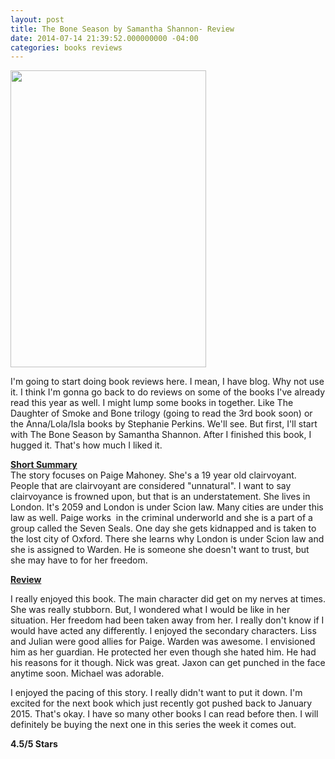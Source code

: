```yaml
---
layout: post
title: The Bone Season by Samantha Shannon- Review
date: 2014-07-14 21:39:52.000000000 -04:00
categories: books reviews
---
```

<p><a href="https://www.goodreads.com/book/show/17199504-the-bone-season"><img class="alignnone" src="http://images.abovethetreeline.com/ea/MM/images/jacket_covers/original/9781620402658_b7304.jpg?width=1000" alt="" width="313" height="475" /></a></p>
<p>I'm going to start doing book reviews here. I mean, I have blog. Why not use it. I think I'm gonna go back to do reviews on some of the books I've already read this year as well. I might lump some books in together. Like The Daughter of Smoke and Bone trilogy (going to read the 3rd book soon) or the Anna/Lola/Isla books by Stephanie Perkins. We'll see. But first, I'll start with The Bone Season by Samantha Shannon. After I finished this book, I hugged it. That's how much I liked it.</p>
<p><span style="text-decoration:underline;"><strong>Short Summary</strong></span><br />
The story focuses on Paige Mahoney. She's a 19 year old clairvoyant. People that are clairvoyant are considered "unnatural". I want to say clairvoyance is frowned upon, but that is an understatement. She lives in London. It's 2059 and London is under Scion law. Many cities are under this law as well. Paige works  in the criminal underworld and she is a part of a group called the Seven Seals. One day she gets kidnapped and is taken to the lost city of Oxford. There she learns why London is under Scion law and she is assigned to Warden. He is someone she doesn't want to trust, but she may have to for her freedom.</p>
<p><span style="text-decoration:underline;"><strong>Review</strong></span></p>
<p>I really enjoyed this book. The main character did get on my nerves at times. She was really stubborn. But, I wondered what I would be like in her situation. Her freedom had been taken away from her. I really don't know if I would have acted any differently. I enjoyed the secondary characters. Liss and Julian were good allies for Paige. Warden was awesome. I envisioned him as her guardian. He protected her even though she hated him. He had his reasons for it though. Nick was great. Jaxon can get punched in the face anytime soon. Michael was adorable.</p>
<p>I enjoyed the pacing of this story. I really didn't want to put it down. I'm excited for the next book which just recently got pushed back to January 2015. That's okay. I have so many other books I can read before then. I will definitely be buying the next one in this series the week it comes out.</p>
<p><strong>4.5/5 Stars</strong></p>
<p>&nbsp;</p>
